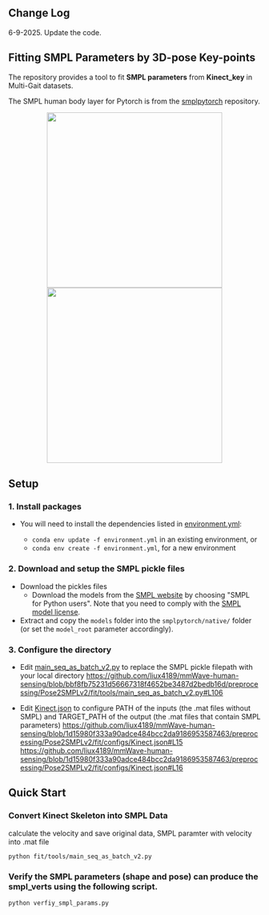 ## Change Log
6-9-2025. Update the code. 


## Fitting SMPL Parameters by 3D-pose Key-points

The repository provides a tool to fit **SMPL parameters** from **Kinect_key** in Multi-Gait datasets.

The SMPL human body layer for Pytorch is from the [smplpytorch](https://github.com/gulvarol/smplpytorch) repository.

<p align="center">
<img src="assets/fit.gif" width="350"/>
<img src="assets/gt.gif" width="350"/>
</p>

## Setup

### 1. Install packages
*  You will need to install the dependencies listed in [environment.yml](environment.yml):
  
    * `conda env update -f environment.yml` in an existing environment, or
    * `conda env create -f environment.yml`, for a new environment

### 2. Download and setup the SMPL pickle files
  * Download the pickles files 
    * Download the models from the [SMPL website](http://smpl.is.tue.mpg.de/) by choosing "SMPL for Python users". Note that you need to comply with the [SMPL model license](http://smpl.is.tue.mpg.de/license_model).
  * Extract and copy the `models` folder into the `smplpytorch/native/` folder (or set the `model_root` parameter accordingly).

### 3. Configure the directory
  *  Edit [main_seq_as_batch_v2.py](fit/tools/main_seq_as_batch_v2.py) to replace the SMPL pickle filepath with your local directory
    https://github.com/liux4189/mmWave-human-sensing/blob/bbf8fb75231d56667318f4652be3487d2bedb16d/preprocessing/Pose2SMPLv2/fit/tools/main_seq_as_batch_v2.py#L106

  *  Edit [Kinect.json](fit/configs/Kinect.json) to configure PATH of the inputs (the .mat files without SMPL) and TARGET_PATH of the output (the .mat files that contain SMPL parameters)
    https://github.com/liux4189/mmWave-human-sensing/blob/1d15980f333a90adce484bcc2da9186953587463/preprocessing/Pose2SMPLv2/fit/configs/Kinect.json#L15
    https://github.com/liux4189/mmWave-human-sensing/blob/1d15980f333a90adce484bcc2da9186953587463/preprocessing/Pose2SMPLv2/fit/configs/Kinect.json#L16
   
## Quick Start
### Convert Kinect Skeleton into SMPL Data
 
calculate the velocity and save original data, SMPL paramter with velocity into .mat file
```
python fit/tools/main_seq_as_batch_v2.py
```

### Verify the SMPL parameters (shape and pose) can produce the smpl_verts using the following script.
```
python verfiy_smpl_params.py
```
